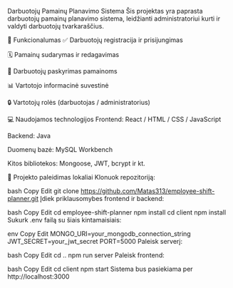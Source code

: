 
Darbuotojų Pamainų Planavimo Sistema
Šis projektas yra paprasta darbuotojų pamainų planavimo sistema, leidžianti administratoriui kurti ir valdyti darbuotojų tvarkaraščius.

🔧 Funkcionalumas
✅ Darbuotojų registracija ir prisijungimas

🗓️ Pamainų sudarymas ir redagavimas

👥 Darbuotojų paskyrimas pamainoms

📊 Vartotojo informacinė suvestinė

🔒 Vartotojų rolės (darbuotojas / administratorius)

💻 Naudojamos technologijos
Frontend: React / HTML / CSS / JavaScript

Backend: Java

Duomenų bazė: MySQL Workbench

Kitos bibliotekos: Mongoose, JWT, bcrypt ir kt.

🚀 Projekto paleidimas lokaliai
Klonuok repozitoriją:

bash
Copy
Edit
git clone https://github.com/Matas313/employee-shift-planner.git
Įdiek priklausomybes frontend ir backend:

bash
Copy
Edit
cd employee-shift-planner
npm install
cd client
npm install
Sukurk .env failą su šiais kintamaisiais:

env
Copy
Edit
MONGO_URI=your_mongodb_connection_string
JWT_SECRET=your_jwt_secret
PORT=5000
Paleisk serverį:

bash
Copy
Edit
cd ..
npm run server
Paleisk frontend:

bash
Copy
Edit
cd client
npm start
Sistema bus pasiekiama per http://localhost:3000